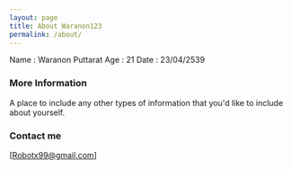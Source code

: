 ```yaml
---
layout: page
title: About Waranon123       
permalink: /about/
---
```


Name : Waranon Puttarat
Age : 21
Date : 23/04/2539


### More Information

A place to include any other types of information that you'd like to include about yourself.

### Contact me

[Robotx99@gmail.com]

